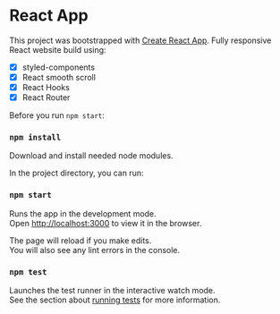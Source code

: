 # React App

This project was bootstrapped with [Create React App](https://github.com/facebook/create-react-app).
Fully responsive React website build using:
- [x] styled-components
- [x] React smooth scroll
- [x] React Hooks
- [x] React Router

Before you run `npm start`: 

### `npm install` 

Download and install needed node modules. 

In the project directory, you can run:

### `npm start`

Runs the app in the development mode.\
Open [http://localhost:3000](http://localhost:3000) to view it in the browser.

The page will reload if you make edits.\
You will also see any lint errors in the console.

### `npm test`

Launches the test runner in the interactive watch mode.\
See the section about [running tests](https://facebook.github.io/create-react-app/docs/running-tests) for more information.
